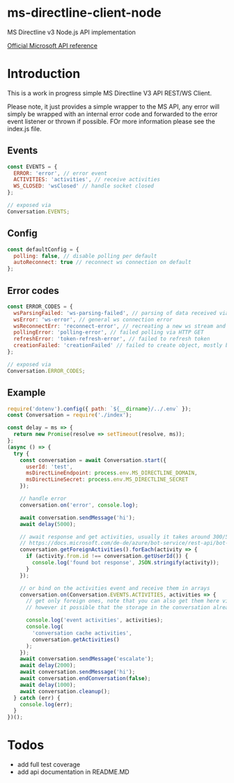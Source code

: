 # ms-directline-client-node
MS Directline v3 Node.js API implementation

[Official Microsoft API reference](https://docs.microsoft.com/en-us/azure/bot-service/rest-api/bot-framework-rest-direct-line-3-0-concepts?view=azure-bot-service-4.0)


# Introduction

This is a work in progress simple MS Directline V3 API REST/WS Client.

Please note, it just provides a simple wrapper to the MS API, any error will simply be wrapped with an internal error code and forwarded to the error event listener or thrown if possible. FOr more information please see the index.js file.

## Events

```js
const EVENTS = {
  ERROR: 'error', // error event
  ACTIVITIES: 'activities', // receive activities
  WS_CLOSED: 'wsClosed' // handle socket closed
};

// exposed via
Conversation.EVENTS;
```

## Config

```js
const defaultConfig = {
  polling: false, // disable polling per default
  autoReconnect: true // reconnect ws connection on default
};
```
## Error codes

```js
const ERROR_CODES = {
  wsParsingFailed: 'ws-parsing-failed', // parsing of data received via ws failed
  wsError: 'ws-error', // general ws connection error
  wsReconnectErr: 'reconnect-error', // recreating a new ws stream and reconnecting failed
  pollingError: 'polling-error', // failed polling via HTTP GET
  refreshError: 'token-refresh-error', // failed to refresh token
  creationFailed: 'creationFailed' // failed to create object, mostly because conversation call failed
};

// exposed via
Conversation.ERROR_CODES;
```

## Example

```js
require('dotenv').config({ path: `${__dirname}/../.env` });
const Conversation = require('./index');

const delay = ms => {
  return new Promise(resolve => setTimeout(resolve, ms));
};
(async () => {
  try {
    const conversation = await Conversation.start({
      userId: 'test',
      msDirectLineEndpoint: process.env.MS_DIRECTLINE_DOMAIN,
      msDirectLineSecret: process.env.MS_DIRECTLINE_SECRET
    });

    // handle error
    conversation.on('error', console.log);

    await conversation.sendMessage('hi');
    await delay(5000);

    // await response and get activities, usually it takes around 300/500 ms
    // https://docs.microsoft.com/de-de/azure/bot-service/rest-api/bot-framework-rest-direct-line-3-0-receive-activities?view=azure-bot-service-4.0#timing-considerations
    conversation.getForeignActivities().forEach(activity => {
      if (activity.from.id !== conversation.getUserId()) {
        console.log('found bot response', JSON.stringify(activity));
      }
    });

    // or bind on the activities event and receive them in arrays
    conversation.on(Conversation.EVENTS.ACTIVITIES, activities => {
      // get only foreign ones, note that you can also get them here via the get getForeignActivities method,
      // however it possible that the storage in the conversation already has newer activities stored because of the background polling

      console.log('event activities', activities);
      console.log(
        'conversation cache activities',
        conversation.getActivities()
      );
    });
    await conversation.sendMessage('escalate');
    await delay(2000);
    await conversation.sendMessage('hi');
    await conversation.endConversation(false);
    await delay(1000);
    await conversation.cleanup();
  } catch (err) {
    console.log(err);
  }
})();
```

# Todos

* add full test coverage
* add api documentation in README.MD